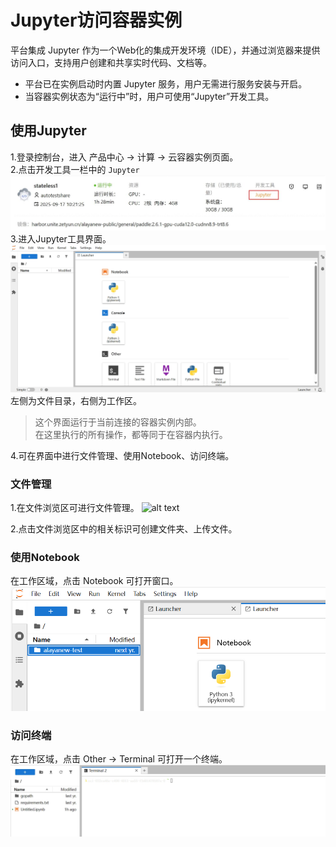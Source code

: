 
# Jupyter访问容器实例
平台集成 Jupyter 作为一个Web化的集成开发环境（IDE），并通过浏览器来提供访问入口，支持用户创建和共享实时代码、文档等。

- 平台已在实例启动时内置 Jupyter 服务，用户无需进行服务安装与开启。
- 当容器实例状态为“运行中”时，用户可使用“Jupyter”开发工具。

## 使用Jupyter
1.登录控制台，进入 产品中心 -> 计算 -> 云容器实例页面。  
2.点击开发工具一栏中的 `Jupyter`
![alt text](image\jupyter01.jpeg)
3.进入Jupyter工具界面。
![alt text](image\jupyter02.jpeg)
左侧为文件目录，右侧为工作区。
>这个界面运行于当前连接的容器实例内部。  
在这里执行的所有操作，都等同于在容器内执行。  

4.可在界面中进行文件管理、使用Notebook、访问终端。

### 文件管理
1.在文件浏览区可进行文件管理。
![alt text](.\.\image\jupyter03.jpeg)

2.点击文件浏览区中的相关标识可创建文件夹、上传文件。

### 使用Notebook
在工作区域，点击 Notebook 可打开窗口。
![alt text](image\jupyter06.png)

### 访问终端
在工作区域，点击 Other -> Terminal 可打开一个终端。
![alt text](image\jupyter05.jpeg)